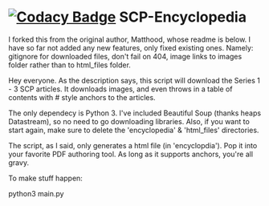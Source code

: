 [![Codacy Badge](https://api.codacy.com/project/badge/Grade/88233032ccae4bb8b7244446e0d8da6b)](https://www.codacy.com/app/maxm215/SCP-Encyclopedia?utm_source=github.com&amp;utm_medium=referral&amp;utm_content=mbmartine/SCP-Encyclopedia&amp;utm_campaign=Badge_Grade)
SCP-Encyclopedia
================
I forked this from the original author, Matthood, whose readme is below. I have so far not added any new features, only fixed existing ones. Namely: gitignore for downloaded files, don't fail on 404, image links to images folder rather than to html_files folder.


Hey everyone.
As the description says, this script will download the Series 1 - 3 SCP articles. It downloads images, and even throws in a table of contents with # style anchors to the articles.

The only dependecy is Python 3. I've included Beautiful Soup (thanks heaps Datastream), so no need to go downloading libraries. Also, if you want to start again, make sure to delete the 'encyclopedia' & 'html_files' directories.

The script, as I said, only generates a html file (in 'encyclopdia'). Pop it into your favorite PDF authoring tool. As long as it supports anchors, you're all gravy.


To make stuff happen:

python3 main.py

